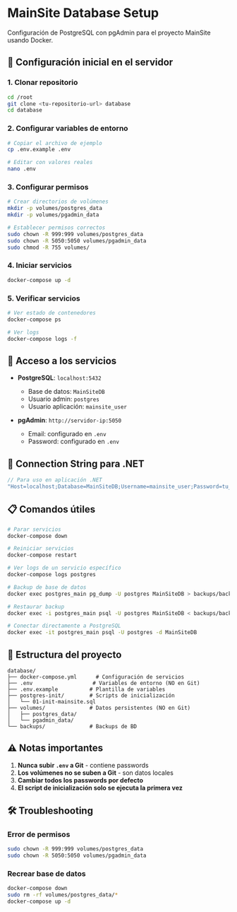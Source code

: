 # MainSite Database Setup

Configuración de PostgreSQL con pgAdmin para el proyecto MainSite usando Docker.

## 🚀 Configuración inicial en el servidor

### 1. Clonar repositorio
```bash
cd /root
git clone <tu-repositorio-url> database
cd database
```

### 2. Configurar variables de entorno
```bash
# Copiar el archivo de ejemplo
cp .env.example .env

# Editar con valores reales
nano .env
```

### 3. Configurar permisos
```bash
# Crear directorios de volúmenes
mkdir -p volumes/postgres_data
mkdir -p volumes/pgadmin_data

# Establecer permisos correctos
sudo chown -R 999:999 volumes/postgres_data
sudo chown -R 5050:5050 volumes/pgadmin_data
sudo chmod -R 755 volumes/
```

### 4. Iniciar servicios
```bash
docker-compose up -d
```

### 5. Verificar servicios
```bash
# Ver estado de contenedores
docker-compose ps

# Ver logs
docker-compose logs -f
```

## 🔑 Acceso a los servicios

- **PostgreSQL**: `localhost:5432`
  - Base de datos: `MainSiteDB`
  - Usuario admin: `postgres`
  - Usuario aplicación: `mainsite_user`

- **pgAdmin**: `http://servidor-ip:5050`
  - Email: configurado en `.env`
  - Password: configurado en `.env`

## 🔌 Connection String para .NET

```csharp
// Para uso en aplicación .NET
"Host=localhost;Database=MainSiteDB;Username=mainsite_user;Password=tu_password_app"
```

## 📋 Comandos útiles

```bash
# Parar servicios
docker-compose down

# Reiniciar servicios
docker-compose restart

# Ver logs de un servicio específico
docker-compose logs postgres

# Backup de base de datos
docker exec postgres_main pg_dump -U postgres MainSiteDB > backups/backup_$(date +%Y%m%d).sql

# Restaurar backup
docker exec -i postgres_main psql -U postgres MainSiteDB < backups/backup_20240101.sql

# Conectar directamente a PostgreSQL
docker exec -it postgres_main psql -U postgres -d MainSiteDB
```

## 📁 Estructura del proyecto

```
database/
├── docker-compose.yml      # Configuración de servicios
├── .env                   # Variables de entorno (NO en Git)
├── .env.example          # Plantilla de variables
├── postgres-init/        # Scripts de inicialización
│   └── 01-init-mainsite.sql
├── volumes/              # Datos persistentes (NO en Git)
│   ├── postgres_data/
│   └── pgadmin_data/
└── backups/              # Backups de BD
```

## ⚠️ Notas importantes

1. **Nunca subir `.env` a Git** - contiene passwords
2. **Los volúmenes no se suben a Git** - son datos locales
3. **Cambiar todos los passwords por defecto**
4. **El script de inicialización solo se ejecuta la primera vez**

## 🛠️ Troubleshooting

### Error de permisos
```bash
sudo chown -R 999:999 volumes/postgres_data
sudo chown -R 5050:5050 volumes/pgadmin_data
```

### Recrear base de datos
```bash
docker-compose down
sudo rm -rf volumes/postgres_data/*
docker-compose up -d
```